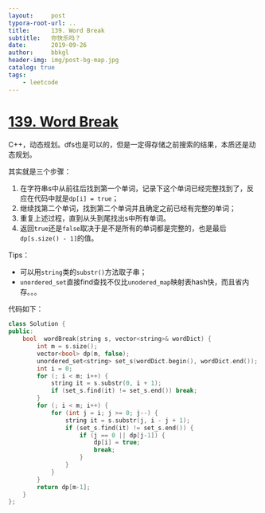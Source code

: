 ```yaml
---
layout:     post
typora-root-url: ..
title:      139. Word Break
subtitle:   你快乐吗？
date:       2019-09-26
author:     bbkgl
header-img: img/post-bg-map.jpg
catalog: true
tags:
    - leetcode
---
```


# [139. Word Break](https://leetcode-cn.com/problems/word-break/)

C++，动态规划。dfs也是可以的，但是一定得存储之前搜索的结果，本质还是动态规划。

其实就是三个步骤：

1. 在字符串s中从前往后找到第一个单词，记录下这个单词已经完整找到了，反应在代码中就是`dp[i] = true`；
2. 继续找第二个单词，找到第二个单词并且确定之前已经有完整的单词；
3. 重复上述过程，直到从头到尾找出s中所有单词。
4. 返回`true`还是`false`取决于是不是所有的单词都是完整的，也是最后`dp[s.size() - 1]`的值。

Tips：

- 可以用`string`类的`substr()`方法取子串；
- `unordered_set`直接find查找不仅比`unodered_map`映射表hash快，而且省内存。。。

代码如下：

```cpp
class Solution {
public:
    bool  wordBreak(string s, vector<string>& wordDict) {
        int m = s.size();
        vector<bool> dp(m, false);
        unordered_set<string> set_s(wordDict.begin(), wordDict.end());
        int i = 0;
        for (; i < m; i++) {
            string it = s.substr(0, i + 1);
            if (set_s.find(it) != set_s.end()) break;
        }
        for (; i < m; i++) {
            for (int j = i; j >= 0; j--) {
                string it = s.substr(j, i - j + 1);
                if (set_s.find(it) != set_s.end()) {
                    if (j == 0 || dp[j-1]) {
                        dp[i] = true;
                        break;
                    }
                }
            }
        }
        return dp[m-1];
    }
};
```









